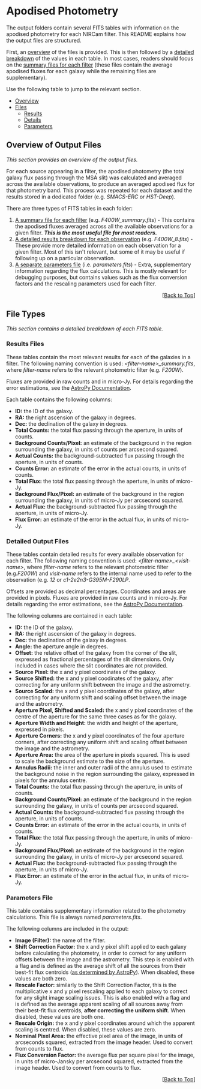 <!--Table of Contents-->
# Apodised Photometry <a id="contents"></a>

The output folders contain several FITS tables with information on the apodised photometry for each NIRCam filter. This README explains how the output files are structured.

First, an [overview](#overview) of the files is provided. This is then followed by a [detailed breakdown](#files) of the values in each table. In most cases, readers should focus on the [summary files for each filter](#results) (these files contain the average apodised fluxes for each galaxy while the remaining files are supplementary).

Use the following table to jump to the relevant section.

- [Overview](#overview)
- [Files](#files)
	- [Results](#results)
	- [Details](#details)
	- [Parameters](#params)

<!--Overview of the Files-->
## Overview of Output Files <a id="overview"></a>

*This section provides an overview of the output files.*

For each source appearing in a filter, the apodised photometry (the total galaxy flux passing through the MSA slit) was calculated and averaged across the available observations, to produce an averaged apodised flux for that photometry band. This process was repeated for each dataset and the results stored in a dedicated folder (e.g. *SMACS-ERC* or *HST-Deep*).

There are three types of FITS tables in each folder:

1. [A summary file for each filter](#results) (e.g. *F400W_summary.fits*) - This contains the apodised fluxes averaged across all the available observations for a given filter. ***This is the most useful file for most readers.***
2. [A detailed results breakdown for each observation](#details) (e.g. *F400W_8.fits*) - These provide more detailed information on each observation for a given filter. Most of this isn't relevant, but some of it may be useful if following up on a particular observation.
3. [A separate parameters file](#params) (i.e. *parameters.fits*) - Extra, supplementary information regarding the flux calculations. This is mostly relevant for debugging purposes, but contains values such as the flux conversion factors and the rescaling parameters used for each filter.

<div align="right">

[[Back to Top](#contents)]

</div>

<!--Detailed File Breakdowns-->
## File Types <a id="files"></a>

*This section contains a detailed breakdown of each FITS table.*

<!--Results per Filter-->
### Results Files <a id="results"></a>

These tables contain the most relevant results for each of the galaxies in a filter. The following naming convention is used: *\<filter-name\>_summary.fits*, where *filter-name* refers to the relevant photometric filter (e.g. *F200W*).

Fluxes are provided in raw counts and in micro-Jy. For details regarding the error estimations, see the [AstroPy Documentation][astropy-error-link].

Each table contains the following columns:

- **ID:** the ID of the galaxy.
- **RA:** the right ascension of the galaxy in degrees.
- **Dec:** the declination of the galaxy in degrees.
- **Total Counts:** the total flux passing through the aperture, in units of counts.
- **Background Counts/Pixel:** an estimate of the background in the region surrounding the galaxy, in units of counts per arcsecond squared.
- **Actual Counts:** the background-subtracted flux passing through the aperture, in units of counts.
- **Counts Error:** an estimate of the error in the actual counts, in units of counts.
- **Total Flux:** the total flux passing through the aperture, in units of micro-Jy.
- **Background Flux/Pixel:** an estimate of the background in the region surrounding the galaxy, in units of micro-Jy per arcsecond squared.
- **Actual Flux:** the background-subtracted flux passing through the aperture, in units of micro-Jy.
- **Flux Error:** an estimate of the error in the actual flux, in units of micro-Jy.

<!--Results per Observation-->
### Detailed Output Files <a id="details"></a>

These tables contain detailed results for every available observation for each filter. The following naming convention is used: *\<filter-name\>_\<visit-name\>*, where *filter-name* refers to the relevant photometric filter (e.g.*F200W*) and *visit-name* refers to the internal name used to refer to the observation (e.g. *12* or *c1-2e2n3-G395M-F290LP*.

Offsets are provided as decimal percentages. Coordinates and areas are provided in pixels. Fluxes are provided in raw counts and in micro-Jy. For details regarding the error estimations, see the [AstroPy Documentation][astropy-error-link].

The following columns are contained in each table:
- **ID:** the ID of the galaxy.
- **RA:** the right ascension of the galaxy in degrees.
- **Dec:** the declination of the galaxy in degrees.
- **Angle:** the aperture angle in degrees.
- **Offset:** the relative offset of the galaxy from the corner of the slit, expressed as fractional percentages of the slit dimensions. Only included in cases where the slit coordinates are not provided.
- **Source Pixel:** the x and y pixel coordinates of the galaxy.
- **Source Shifted:** the x and y pixel coodinates of the galaxy, after correcting for any uniform shift between the image and the astrometry.
- **Source Scaled:** the x and y pixel coordinates of the galaxy, after correcting for any uniform shift and scaling offset between the image and the astrometry.
- **Aperture Pixel, Shifted and Scaled:** the x and y pixel coordinates of the centre of the aperture for the same three cases as for the galaxy.
- **Aperture Width and Height:** the width and height of the aperture, expressed in pixels.
- **Aperture Corners:** the x and y pixel coordinates of the four aperture corners, after correcting any uniform shift and scaling offset between the image and the astrometry.
- **Aperture Area:** the area of the aperture in pixels squared. This is used to scale the background estimate to the size of the aperture.
- **Annulus Radii:** the inner and outer radii of the annulus used to estimate the background noise in the region surrounding the galaxy, expressed in pixels for the annulus centre.
- **Total Counts:** the total flux passing through the aperture, in units of counts.
- **Background Counts/Pixel:** an estimate of the background in the region surrounding the galaxy, in units of counts per arcsecond squared.
- **Actual Counts:** the background-subtracted flux passing through the aperture, in units of counts.
- **Counts Error:** an estimate of the error in the actual counts, in units of counts.
- **Total Flux:** the total flux passing through the aperture, in units of micro-Jy.
- **Background Flux/Pixel:** an estimate of the background in the region surrounding the galaxy, in units of micro-Jy per arcsecond squared.
- **Actual Flux:** the background-subtracted flux passing through the aperture, in units of micro-Jy.
- **Flux Error:** an estimate of the error in the actual flux, in units of micro-Jy.

<!--Calculation Parameters-->
### Parameters File <a id="params"></a>

This table contains supplementary information related to the photometry calculations. This file is always named *parameters.fits*.

The following columns are included in the output:
- **Image (Filter):** the name of the filter.
- **Shift Correction Factor:** the x and y pixel shift applied to each galaxy before calculating the photometry, in order to correct for any uniform offsets between the image and the astrometry. This step is enabled with a flag and is defined as the average shift of all the sources from their best-fit flux centroids ([as determined by AstroPy][astropy-centroid-link]). When disabled, these values are both zero.
- **Rescale Factor:** similarly to the Shift Correction Factor, this is the multiplicative x and y pixel rescaling applied to each galaxy to correct for any slight image scaling issues. This is also enabled with a flag and is defined as the average apparent scaling of all sources away from their best-fit flux centroids, **after correcting the uniform shift**. When disabled, these values are both one.
- **Rescale Origin:** the x and y pixel coordinates around which the apparent scaling is centred. When disabled, these values are zero.
- **Nominal Pixel Area:** the effective pixel area of the image, in units of arcseconds squared, extracted from the image header. Used to convert from counts to flux.
- **Flux Conversion Factor:** the average flux per square pixel for the image, in units of micro-Jansky per arcsecond squared, extracted from the image header. Used to convert from counts to flux.

<div align="right">

[[Back to Top](#contents)]

</div>

<!--HYPERLINKS-->
[astropy-error-link]: <https://photutils.readthedocs.io/en/stable/aperture.html#aperture-photometry-error-estimation> "Astropy Documentation on Aperture Photometry Error Estimation"
[astropy-centroid-link]: <https://photutils.readthedocs.io/en/stable/centroids.html> "AstroPy Documentation on Centroid Calculation"
